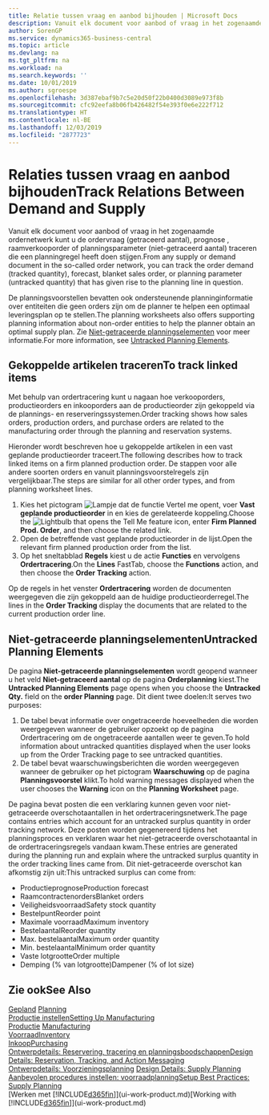 ```yaml
---
title: Relatie tussen vraag en aanbod bijhouden | Microsoft Docs
description: Vanuit elk document voor aanbod of vraag in het zogenaamde ordernetwerk kunt u de ordervraag (getraceerd aantal), prognose , raamverkooporder of planningsparameter (niet-getraceerd aantal) traceren die een planningregel heeft doen stijgen.
author: SorenGP
ms.service: dynamics365-business-central
ms.topic: article
ms.devlang: na
ms.tgt_pltfrm: na
ms.workload: na
ms.search.keywords: ''
ms.date: 10/01/2019
ms.author: sgroespe
ms.openlocfilehash: 3d387ebaf9b7c5e20d50f22b0400d3089e973f8b
ms.sourcegitcommit: cfc92eefa8b06fb426482f54e393f0e6e222f712
ms.translationtype: HT
ms.contentlocale: nl-BE
ms.lasthandoff: 12/03/2019
ms.locfileid: "2877723"
---
```

# <a name="track-relations-between-demand-and-supply"></a><span data-ttu-id="bc831-103">Relaties tussen vraag en aanbod bijhouden</span><span class="sxs-lookup"><span data-stu-id="bc831-103">Track Relations Between Demand and Supply</span></span>
<span data-ttu-id="bc831-104">Vanuit elk document voor aanbod of vraag in het zogenaamde ordernetwerk kunt u de ordervraag (getraceerd aantal), prognose , raamverkooporder of planningsparameter (niet-getraceerd aantal) traceren die een planningregel heeft doen stijgen.</span><span class="sxs-lookup"><span data-stu-id="bc831-104">From any supply or demand document in the so-called order network, you can track the order demand (tracked quantity), forecast, blanket sales order, or planning parameter (untracked quantity) that has given rise to the planning line in question.</span></span>

<span data-ttu-id="bc831-105">De planningsvoorstellen bevatten ook ondersteunende planninginformatie over entiteiten die geen orders zijn om de planner te helpen een optimaal leveringsplan op te stellen.</span><span class="sxs-lookup"><span data-stu-id="bc831-105">The planning worksheets also offers supporting planning information about non-order entities to help the planner obtain an optimal supply plan.</span></span> <span data-ttu-id="bc831-106">Zie [Niet-getraceerde planningselementen](production-how-track-demand-supply.md#untracked-planning-elements) voor meer informatie.</span><span class="sxs-lookup"><span data-stu-id="bc831-106">For more information, see [Untracked Planning Elements](production-how-track-demand-supply.md#untracked-planning-elements).</span></span>

## <a name="to-track-linked-items"></a><span data-ttu-id="bc831-107">Gekoppelde artikelen traceren</span><span class="sxs-lookup"><span data-stu-id="bc831-107">To track linked items</span></span>
<span data-ttu-id="bc831-108">Met behulp van ordertracering kunt u nagaan hoe verkooporders, productieorders en inkooporders aan de productieorder zijn gekoppeld via de plannings- en reserveringssystemen.</span><span class="sxs-lookup"><span data-stu-id="bc831-108">Order tracking shows how sales orders, production orders, and purchase orders are related to the manufacturing order through the planning and reservation systems.</span></span>

<span data-ttu-id="bc831-109">Hieronder wordt beschreven hoe u gekoppelde artikelen in een vast geplande productieorder traceert.</span><span class="sxs-lookup"><span data-stu-id="bc831-109">The following describes how to track linked items on a firm planned production order.</span></span> <span data-ttu-id="bc831-110">De stappen voor alle andere soorten orders en vanuit planningsvoorstelregels zijn vergelijkbaar.</span><span class="sxs-lookup"><span data-stu-id="bc831-110">The steps are similar for all other order types, and from planning worksheet lines.</span></span>

1. <span data-ttu-id="bc831-111">Kies het pictogram ![Lampje dat de functie Vertel me opent](media/ui-search/search_small.png "Vertel me wat u wilt doen"), voer **Vast geplande productieorder** in en kies de gerelateerde koppeling.</span><span class="sxs-lookup"><span data-stu-id="bc831-111">Choose the ![Lightbulb that opens the Tell Me feature](media/ui-search/search_small.png "Tell me what you want to do") icon, enter **Firm Planned Prod. Order**, and then choose the related link.</span></span>
2. <span data-ttu-id="bc831-112">Open de betreffende vast geplande productieorder in de lijst.</span><span class="sxs-lookup"><span data-stu-id="bc831-112">Open the relevant firm planned production order from the list.</span></span>
3. <span data-ttu-id="bc831-113">Op het sneltabblad **Regels** kiest u de actie **Functies** en vervolgens **Ordertracering**.</span><span class="sxs-lookup"><span data-stu-id="bc831-113">On the **Lines** FastTab, choose the **Functions** action, and then choose the **Order Tracking** action.</span></span>

<span data-ttu-id="bc831-114">Op de regels in het venster **Ordertracering** worden de documenten weergegeven die zijn gekoppeld aan de huidige productieorderregel.</span><span class="sxs-lookup"><span data-stu-id="bc831-114">The lines in the **Order Tracking** display the documents that are related to the current production order line.</span></span>

## <a name="untracked-planning-elements"></a><span data-ttu-id="bc831-115">Niet-getraceerde planningselementen</span><span class="sxs-lookup"><span data-stu-id="bc831-115">Untracked Planning Elements</span></span>
<span data-ttu-id="bc831-116">De pagina **Niet-getraceerde planningselementen** wordt geopend wanneer u het veld **Niet-getraceerd aantal** op de pagina **Orderplanning** kiest.</span><span class="sxs-lookup"><span data-stu-id="bc831-116">The **Untracked Planning Elements** page opens when you choose the **Untracked Qty.** field on the **order Planning** page.</span></span> <span data-ttu-id="bc831-117">Dit dient twee doelen:</span><span class="sxs-lookup"><span data-stu-id="bc831-117">It serves two purposes:</span></span>

1. <span data-ttu-id="bc831-118">De tabel bevat informatie over ongetraceerde hoeveelheden die worden weergegeven wanneer de gebruiker opzoekt op de pagina Ordertracering om de ongetraceerde aantallen weer te geven.</span><span class="sxs-lookup"><span data-stu-id="bc831-118">To hold information about untracked quantities displayed when the user looks up from the Order Tracking page to see untracked quantities.</span></span>
2. <span data-ttu-id="bc831-119">De tabel bevat waarschuwingsberichten die worden weergegeven wanneer de gebruiker op het pictogram **Waarschuwing** op de pagina **Planningsvoorstel** klikt.</span><span class="sxs-lookup"><span data-stu-id="bc831-119">To hold warning messages displayed when the user chooses the **Warning** icon on the **Planning Worksheet** page.</span></span>

<span data-ttu-id="bc831-120">De pagina bevat posten die een verklaring kunnen geven voor niet-getraceerde overschotaantallen in het ordertraceringsnetwerk.</span><span class="sxs-lookup"><span data-stu-id="bc831-120">The page contains entries which account for an untracked surplus quantity in order tracking network.</span></span> <span data-ttu-id="bc831-121">Deze posten worden gegenereerd tijdens het planningsproces en verklaren waar het niet-getraceerde overschotaantal in de ordertraceringsregels vandaan kwam.</span><span class="sxs-lookup"><span data-stu-id="bc831-121">These entries are generated during the planning run and explain where the untracked surplus quantity in the order tracking lines came from.</span></span> <span data-ttu-id="bc831-122">Dit niet-getraceerde overschot kan afkomstig zijn uit:</span><span class="sxs-lookup"><span data-stu-id="bc831-122">This untracked surplus can come from:</span></span>

- <span data-ttu-id="bc831-123">Productieprognose</span><span class="sxs-lookup"><span data-stu-id="bc831-123">Production forecast</span></span>
- <span data-ttu-id="bc831-124">Raamcontractenorders</span><span class="sxs-lookup"><span data-stu-id="bc831-124">Blanket orders</span></span>
- <span data-ttu-id="bc831-125">Veiligheidsvoorraad</span><span class="sxs-lookup"><span data-stu-id="bc831-125">Safety stock quantity</span></span>
- <span data-ttu-id="bc831-126">Bestelpunt</span><span class="sxs-lookup"><span data-stu-id="bc831-126">Reorder point</span></span>
- <span data-ttu-id="bc831-127">Maximale voorraad</span><span class="sxs-lookup"><span data-stu-id="bc831-127">Maximum inventory</span></span>
- <span data-ttu-id="bc831-128">Bestelaantal</span><span class="sxs-lookup"><span data-stu-id="bc831-128">Reorder quantity</span></span>
- <span data-ttu-id="bc831-129">Max. bestelaantal</span><span class="sxs-lookup"><span data-stu-id="bc831-129">Maximum order quantity</span></span>
- <span data-ttu-id="bc831-130">Min. bestelaantal</span><span class="sxs-lookup"><span data-stu-id="bc831-130">Minimum order quantity</span></span>
- <span data-ttu-id="bc831-131">Vaste lotgrootte</span><span class="sxs-lookup"><span data-stu-id="bc831-131">Order multiple</span></span>
- <span data-ttu-id="bc831-132">Demping (% van lotgrootte)</span><span class="sxs-lookup"><span data-stu-id="bc831-132">Dampener (% of lot size)</span></span>

## <a name="see-also"></a><span data-ttu-id="bc831-133">Zie ook</span><span class="sxs-lookup"><span data-stu-id="bc831-133">See Also</span></span>  
<span data-ttu-id="bc831-134">[Gepland](production-planning.md) </span><span class="sxs-lookup"><span data-stu-id="bc831-134">[Planning](production-planning.md) </span></span>  
[<span data-ttu-id="bc831-135">Productie instellen</span><span class="sxs-lookup"><span data-stu-id="bc831-135">Setting Up Manufacturing</span></span>](production-configure-production-processes.md)  
<span data-ttu-id="bc831-136">[Productie](production-manage-manufacturing.md)  </span><span class="sxs-lookup"><span data-stu-id="bc831-136">[Manufacturing](production-manage-manufacturing.md)  </span></span>  
[<span data-ttu-id="bc831-137">Voorraad</span><span class="sxs-lookup"><span data-stu-id="bc831-137">Inventory</span></span>](inventory-manage-inventory.md)  
[<span data-ttu-id="bc831-138">Inkoop</span><span class="sxs-lookup"><span data-stu-id="bc831-138">Purchasing</span></span>](purchasing-manage-purchasing.md)  
[<span data-ttu-id="bc831-139">Ontwerpdetails: Reservering, tracering en planningsboodschappen</span><span class="sxs-lookup"><span data-stu-id="bc831-139">Design Details: Reservation, Tracking, and Action Messaging</span></span>](design-details-reservation-order-tracking-and-action-messaging.md)  
<span data-ttu-id="bc831-140">[Ontwerpdetails: Voorzieningsplanning](design-details-supply-planning.md) </span><span class="sxs-lookup"><span data-stu-id="bc831-140">[Design Details: Supply Planning](design-details-supply-planning.md) </span></span>  
[<span data-ttu-id="bc831-141">Aanbevolen procedures instellen: voorraadplanning</span><span class="sxs-lookup"><span data-stu-id="bc831-141">Setup Best Practices: Supply Planning</span></span>](setup-best-practices-supply-planning.md)  
<span data-ttu-id="bc831-142">[Werken met [!INCLUDE[d365fin](includes/d365fin_md.md)]](ui-work-product.md)</span><span class="sxs-lookup"><span data-stu-id="bc831-142">[Working with [!INCLUDE[d365fin](includes/d365fin_md.md)]](ui-work-product.md)</span></span>
